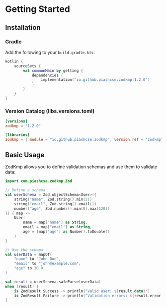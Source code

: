 # Getting Started

## Installation

### Gradle

Add the following to your `build.gradle.kts`:

```kotlin
kotlin {
    sourceSets {
        val commonMain by getting {
            dependencies {
                implementation("io.github.piashcse:zodkmp:1.2.0")
            }
        }
    }
}
```

### Version Catalog (libs.versions.toml)

```toml
[versions]
zodkmp = "1.2.0"

[libraries]
zodkmp = { module = "io.github.piashcse:zodkmp", version.ref = "zodkmp" }
```

## Basic Usage

ZodKmp allows you to define validation schemas and use them to validate data:

```kotlin
import com.piashcse.zodkmp.Zod

// Define a schema
val userSchema = Zod.objectSchema<User>({
    string("name", Zod.string().min(2))
    string("email", Zod.string().email())
    number("age", Zod.number().min(0).max(120))
}) { map ->
    User(
        name = map["name"] as String,
        email = map["email"] as String,
        age = (map["age"] as Number).toDouble()
    )
}

// Use the schema
val userData = mapOf(
    "name" to "John Doe",
    "email" to "john@example.com",
    "age" to 30.0
)

val result = userSchema.safeParse(userData)
when (result) {
    is ZodResult.Success -> println("Valid user: ${result.data}")
    is ZodResult.Failure -> println("Validation errors: ${result.error.errors}")
}
```